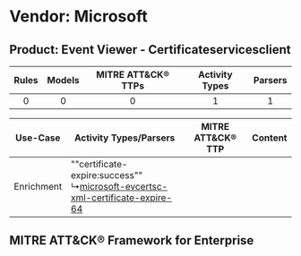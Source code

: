 Vendor: Microsoft
=================
Product: Event Viewer - Certificateservicesclient
-------------------------------------------------
| Rules | Models | MITRE ATT&CK® TTPs | Activity Types | Parsers |
|:-----:|:------:|:------------------:|:--------------:|:-------:|
|   0   |   0    |         0          |       1        |    1    |

|  Use-Case  | Activity Types/Parsers    | MITRE ATT&CK® TTP | Content    |
|:----------:| ---- | ---- | ---- |
| Enrichment |  ""certificate-expire:success""<br> ↳[microsoft-evcertsc-xml-certificate-expire-64](Ps/pC_microsoftevcertscxmlcertificateexpire64.md)<br> |    | [](RM/r_m_microsoft_event_viewer_-_certificateservicesclient_Enrichment.md) |

MITRE ATT&CK® Framework for Enterprise
--------------------------------------
